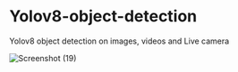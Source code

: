 # Yolov8-object-detection
Yolov8 object detection on images, videos and Live camera

![Screenshot (19)](https://github.com/mzidan132/Yolov8-object-detection/assets/136159336/430b721e-53d9-4783-ba8f-19794c6bcb8d)
